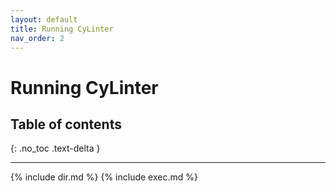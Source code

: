 ```yaml
---
layout: default
title: Running CyLinter
nav_order: 2
---
```


# Running CyLinter

## Table of contents
{: .no_toc .text-delta }

---

{% include dir.md %}
{% include exec.md %}
